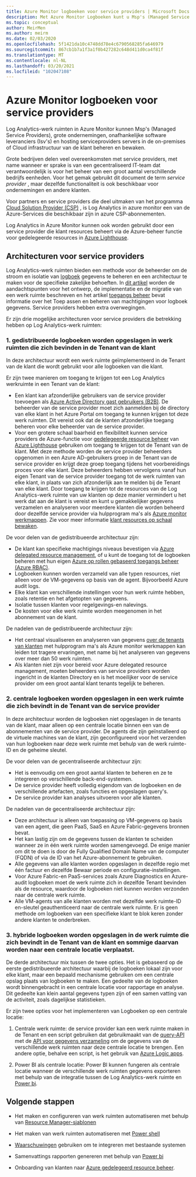 ```yaml
---
title: Azure Monitor logboeken voor service providers | Microsoft Docs
description: Met Azure Monitor Logboeken kunt u Msp's (Managed Service Providers), grote ondernemingen, Isv's (Independent Software Vendors) en hosting service providers servers beheren en bewaken in de on-premises of Cloud infrastructuur van de klant.
ms.topic: conceptual
author: MeirMen
ms.author: meirm
ms.date: 02/03/2020
ms.openlocfilehash: 5f1421da10c4748dd78e4c6790568285fa646979
ms.sourcegitcommit: 867cb1b7a1f3a1f0b427282c648d411d0ca4f81f
ms.translationtype: MT
ms.contentlocale: nl-NL
ms.lasthandoff: 03/20/2021
ms.locfileid: "102047108"
---
```

# <a name="azure-monitor-logs-for-service-providers"></a>Azure Monitor logboeken voor service providers

Log Analytics-werk ruimten in Azure Monitor kunnen Msp's (Managed Service Providers), grote ondernemingen, onafhankelijke software leveranciers (Isv's) en hosting serviceproviders servers in de on-premises of Cloud infrastructuur van de klant beheren en bewaken.

Grote bedrijven delen veel overeenkomsten met service providers, met name wanneer er sprake is van een gecentraliseerd IT-team dat verantwoordelijk is voor het beheer van een groot aantal verschillende bedrijfs eenheden. Voor het gemak gebruikt dit document de term *service provider* , maar dezelfde functionaliteit is ook beschikbaar voor ondernemingen en andere klanten.

Voor partners en service providers die deel uitmaken van het programma [Cloud Solution Provider (CSP)](https://partner.microsoft.com/membership/cloud-solution-provider) , is Log Analytics in azure monitor een van de Azure-Services die beschikbaar zijn in azure CSP-abonnementen.

Log Analytics in Azure Monitor kunnen ook worden gebruikt door een service provider die klant resources beheert via de Azure-beheer functie voor gedelegeerde resources in [Azure Lighthouse](../../lighthouse/overview.md).

## <a name="architectures-for-service-providers"></a>Architecturen voor service providers

Log Analytics-werk ruimten bieden een methode voor de beheerder om de stroom en isolatie van [logboek](../logs/data-platform-logs.md) gegevens te beheren en een architectuur te maken voor de specifieke zakelijke behoeften. In [dit artikel](../logs/design-logs-deployment.md) worden de aandachtspunten voor het ontwerp, de implementatie en de migratie van een werk ruimte beschreven en het artikel [toegangs beheer](../logs/manage-access.md) bevat informatie over het Toep assen en beheren van machtigingen voor logboek gegevens. Service providers hebben extra overwegingen.

Er zijn drie mogelijke architecturen voor service providers die betrekking hebben op Log Analytics-werk ruimten:

### <a name="1-distributed---logs-are-stored-in-workspaces-located-in-the-customers-tenant"></a>1. gedistribueerde logboeken worden opgeslagen in werk ruimten die zich bevinden in de Tenant van de klant

In deze architectuur wordt een werk ruimte geïmplementeerd in de Tenant van de klant die wordt gebruikt voor alle logboeken van die klant.

Er zijn twee manieren om toegang te krijgen tot een Log Analytics werkruimte in een Tenant van de klant:

- Een klant kan afzonderlijke gebruikers van de service provider toevoegen als [Azure Active Directory gast gebruikers (B2B)](../../active-directory/external-identities/what-is-b2b.md). De beheerder van de service provider moet zich aanmelden bij de directory van elke klant in het Azure Portal om toegang te kunnen krijgen tot deze werk ruimten. Dit vereist ook dat de klanten afzonderlijke toegang beheren voor elke beheerder van de service provider.
- Voor een grotere schaal baarheid en flexibiliteit kunnen service providers de Azure-functie voor [gedelegeerde resource beheer](../../lighthouse/concepts/azure-delegated-resource-management.md) van [Azure Lighthouse](../../lighthouse/overview.md) gebruiken om toegang te krijgen tot de Tenant van de klant. Met deze methode worden de service provider beheerders opgenomen in een Azure AD-gebruikers groep in de Tenant van de service provider en krijgt deze groep toegang tijdens het voorbereidings proces voor elke klant. Deze beheerders hebben vervolgens vanaf hun eigen Tenant van de service provider toegang tot de werk ruimten van elke klant, in plaats van zich afzonderlijk aan te melden bij de Tenant van elke klant. Door toegang te krijgen tot de resources van de Log Analytics-werk ruimte van uw klanten op deze manier vermindert u het werk dat aan de klant is vereist en kunt u gemakkelijker gegevens verzamelen en analyseren voor meerdere klanten die worden beheerd door dezelfde service provider via hulpprogram ma's als [Azure monitor werkmappen](../visualize/workbooks-overview.md). Zie voor meer informatie [klant resources op schaal bewaken](../../lighthouse/how-to/monitor-at-scale.md).

De voor delen van de gedistribueerde architectuur zijn:

* De klant kan specifieke machtigings niveaus bevestigen via [Azure delegated resource management](../../lighthouse/concepts/azure-delegated-resource-management.md), of u kunt de toegang tot de logboeken beheren met hun eigen [Azure op rollen gebaseerd toegangs beheer (Azure RBAC)](../../role-based-access-control/overview.md).
* Logboeken kunnen worden verzameld van alle typen resources, niet alleen voor de VM-gegevens op basis van de agent. Bijvoorbeeld Azure audit logs.
* Elke klant kan verschillende instellingen voor hun werk ruimte hebben, zoals retentie en het afgetopten van gegevens.
* Isolatie tussen klanten voor regelgevings-en nalevings.
* De kosten voor elke werk ruimte worden meegenomen in het abonnement van de klant.

De nadelen van de gedistribueerde architectuur zijn:

* Het centraal visualiseren en analyseren van gegevens [over de tenants van klanten](cross-workspace-query.md) met hulpprogram ma's als Azure monitor werkmappen kan leiden tot tragere ervaringen, met name bij het analyseren van gegevens over meer dan 50 werk ruimten.
* Als klanten niet zijn voor bereid voor Azure delegated resource management, moeten beheerders van service providers worden ingericht in de klanten Directory en is het moeilijker voor de service provider om een groot aantal klant tenants tegelijk te beheren.

### <a name="2-central---logs-are-stored-in-a-workspace-located-in-the-service-provider-tenant"></a>2. centrale logboeken worden opgeslagen in een werk ruimte die zich bevindt in de Tenant van de service provider

In deze architectuur worden de logboeken niet opgeslagen in de tenants van de klant, maar alleen op een centrale locatie binnen een van de abonnementen van de service provider. De agents die zijn geïnstalleerd op de virtuele machines van de klant, zijn geconfigureerd voor het verzenden van hun logboeken naar deze werk ruimte met behulp van de werk ruimte-ID en de geheime sleutel.

De voor delen van de gecentraliseerde architectuur zijn:

* Het is eenvoudig om een groot aantal klanten te beheren en ze te integreren op verschillende back-end-systemen.
* De service provider heeft volledig eigendom van de logboeken en de verschillende artefacten, zoals functies en opgeslagen query's.
* De service provider kan analyses uitvoeren voor alle klanten.

De nadelen van de gecentraliseerde architectuur zijn:

* Deze architectuur is alleen van toepassing op VM-gegevens op basis van een agent, die geen PaaS, SaaS en Azure Fabric-gegevens bronnen bevat.
* Het kan lastig zijn om de gegevens tussen de klanten te scheiden wanneer ze in één werk ruimte worden samengevoegd. De enige manier om dit te doen is door de Fully Qualified Domain Name van de computer (FQDN) of via de ID van het Azure-abonnement te gebruiken.
* Alle gegevens van alle klanten worden opgeslagen in dezelfde regio met één factuur en dezelfde Bewaar periode en configuratie-instellingen.
* Voor Azure Fabric-en PaaS-services zoals Azure Diagnostics en Azure-audit logboeken moet de werk ruimte zich in dezelfde Tenant bevinden als de resource, waardoor de logboeken niet kunnen worden verzonden naar de centrale werk ruimte.
* Alle VM-agents van alle klanten worden met dezelfde werk ruimte-ID en-sleutel geauthenticeerd naar de centrale werk ruimte. Er is geen methode om logboeken van een specifieke klant te blok keren zonder andere klanten te onderbreken.

### <a name="3-hybrid---logs-are-stored-in-workspace-located-in-the-customers-tenant-and-some-of-them-are-pulled-to-a-central-location"></a>3. hybride logboeken worden opgeslagen in de werk ruimte die zich bevindt in de Tenant van de klant en sommige daarvan worden naar een centrale locatie verplaatst.

De derde architectuur mix tussen de twee opties. Het is gebaseerd op de eerste gedistribueerde architectuur waarbij de logboeken lokaal zijn voor elke klant, maar een bepaald mechanisme gebruiken om een centrale opslag plaats van logboeken te maken. Een gedeelte van de logboeken wordt binnengebracht in een centrale locatie voor rapportage en analyse. Dit gedeelte kan klein aantal gegevens typen zijn of een samen vatting van de activiteit, zoals dagelijkse statistieken.

Er zijn twee opties voor het implementeren van Logboeken op een centrale locatie:

1. Centrale werk ruimte: de service provider kan een werk ruimte maken in de Tenant en een script gebruiken dat gebruikmaakt van de [query-API](https://dev.loganalytics.io/) met de [API voor gegevens verzameling](../logs/data-collector-api.md) om de gegevens van de verschillende werk ruimten naar deze centrale locatie te brengen. Een andere optie, behalve een script, is het gebruik van [Azure Logic apps](../../logic-apps/logic-apps-overview.md).

2. Power BI als centrale locatie: Power BI kunnen fungeren als centrale locatie wanneer de verschillende werk ruimten gegevens exporteren met behulp van de integratie tussen de Log Analytics-werk ruimte en [Power bi](../visualize/powerbi.md).

## <a name="next-steps"></a>Volgende stappen

* Het maken en configureren van werk ruimten automatiseren met behulp van [Resource Manager-sjablonen](../logs/resource-manager-workspace.md)

* Het maken van werk ruimten automatiseren met [Power shell](../logs/powershell-workspace-configuration.md)

* [Waarschuwingen](../alerts/alerts-overview.md) gebruiken om te integreren met bestaande systemen

* Samenvattings rapporten genereren met behulp van [Power bi](../visualize/powerbi.md)

* Onboarding van klanten naar [Azure gedelegeerd resource beheer](../../lighthouse/concepts/azure-delegated-resource-management.md).

